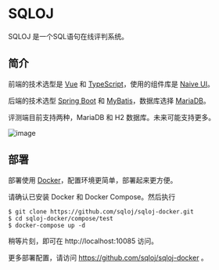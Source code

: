 # SQLOJ

SQLOJ 是一个SQL语句在线评判系统。

## 简介

前端的技术选型是 [Vue](https://staging-cn.vuejs.org/) 和 [TypeScript](https://www.typescriptlang.org/)，使用的组件库是 [Naive UI](https://www.naiveui.com/zh-CN/)。

后端的技术选型 [Spring Boot](https://spring.io/projects/spring-boot) 和 [MyBatis](https://mybatis.org/mybatis-3/zh/index.html)，数据库选择 [MariaDB](https://mariadb.org/)。

评测端目前支持两种，MariaDB 和 H2 数据库。未来可能支持更多。

![image](https://user-images.githubusercontent.com/42564206/169650424-bb2c8d11-fed6-442d-a271-f808f1ef97fc.png)


## 部署

部署使用 [Docker](https://www.docker.com/)，配置环境更简单，部署起来更方便。

请确认已安装 Docker 和 Docker Compose。然后执行

```shell
$ git clone https://github.com/sqloj/sqloj-docker.git
$ cd sqloj-docker/compose/test
$ docker-compose up -d
```

稍等片刻，即可在 http://localhost:10085 访问。

更多部署配置，请访问 https://github.com/sqloj/sqloj-docker 。
